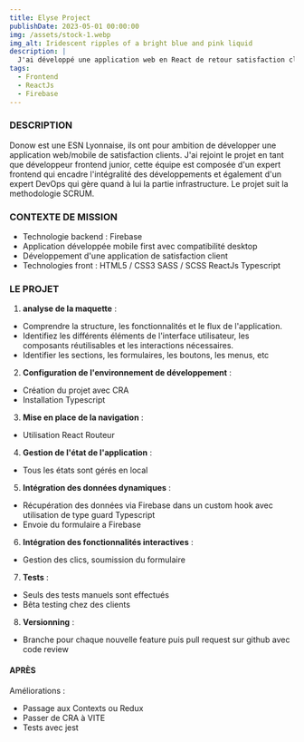 ```yaml
---
title: Elyse Project
publishDate: 2023-05-01 00:00:00
img: /assets/stock-1.webp
img_alt: Iridescent ripples of a bright blue and pink liquid
description: |
  J'ai développé une application web en React de retour satisfaction client.
tags:
  - Frontend
  - ReactJs
  - Firebase
---
```


### DESCRIPTION

Donow est une ESN Lyonnaise, ils ont pour ambition de développer une application web/mobile de satisfaction clients.
J'ai rejoint le projet en tant que développeur frontend junior, cette équipe est composée d'un expert
frontend qui encadre l'intégralité des développements et également d'un expert DevOps qui gère
quand à lui la partie infrastructure. Le projet suit la methodologie SCRUM.

### CONTEXTE DE MISSION

- Technologie backend : Firebase
- Application développée mobile first avec compatibilité desktop
- Développement d'une application de satisfaction client
- Technologies front :
  HTML5 / CSS3
  SASS / SCSS
  ReactJs
  Typescript

### LE PROJET

1. **analyse de la maquette** :

- Comprendre la structure, les fonctionnalités et le flux de l'application.
- Identifiez les différents éléments de l'interface utilisateur, les composants réutilisables et les interactions nécessaires.
- Identifier les sections, les formulaires, les boutons, les menus, etc

2. **Configuration de l'environnement de développement** :

- Création du projet avec CRA
- Installation Typescript

3. **Mise en place de la navigation** :

- Utilisation React Routeur

4. **Gestion de l'état de l'application** :

- Tous les états sont gérés en local

5. **Intégration des données dynamiques** :

- Récupération des données via Firebase dans un custom hook avec utilisation de type guard Typescript
- Envoie du formulaire a Firebase

6. **Intégration des fonctionnalités interactives** :

- Gestion des clics, soumission du formulaire

7. **Tests** :

- Seuls des tests manuels sont effectués
- Bêta testing chez des clients

8. **Versionning** :

- Branche pour chaque nouvelle feature puis pull request sur github avec code review

#### APRÈS

Améliorations :

- Passage aux Contexts ou Redux
- Passer de CRA à VITE
- Tests avec jest
